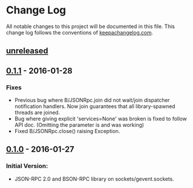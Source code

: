 # Change Log
All notable changes to this project will be documented in this file. This change log follows the conventions of [keepachangelog.com](http://keepachangelog.com/).

## [unreleased]

## [0.1.1] - 2016-01-28
### Fixes
- Previous bug where B/JSONRpc.join did not wait/join dispatcher notification handlers.
  Now join guarantees that all library-spawned threads are joined.
- Bug where giving explicit 'services=None' was broken is fixed to follow API doc.
  (Omitting the parameter is and was working)
- Fixed B/JSONRpc.close() raising Exception.

## [0.1.0] - 2016-01-27
### Initial Version:
- JSON-RPC 2.0 and BSON-RPC library on sockets/gevent.sockets.

[unreleased]: https://github.com/seprich/py-bson-rpc/compare/0.1.1...HEAD
[0.1.1]: https://github.com/seprich/py-bson-rpc/compare/0.1.0...0.1.1
[0.1.0]: https://github.com/seprich/py-bson-rpc/tree/0.1.0
